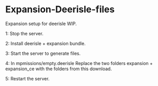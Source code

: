 # Expansion-Deerisle-files

Expansion setup for deerisle WIP.

1: Stop the server.

2: Install deerisle + expansion bundle.

3: Start the server to generate files.

4: In mpmissions/empty.deerisle
   Replace the two folders expansion + expansion_ce
   with the folders from this download.

5: Restart the server. 
